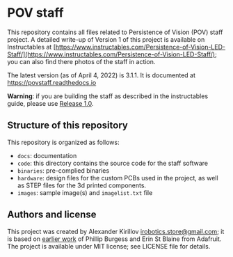 # POV staff
This repository contains all files related to Persistence of Vision (POV) staff
project. A detailed write-up of Version 1 of this project is available on  
Instructables at [https://www.instructables.com/Persistence-of-Vision-LED-Staff/](https://www.instructables.com/Persistence-of-Vision-LED-Staff/); you can also find there photos  of the staff in action.

The latest version (as of April 4, 2022) is 3.1.1. It is documented at
https://povstaff.readthedocs.io



**Warning**: if you are building the staff as described in the instructables guide,
please use  [Release 1.0](https://github.com/shurik179/povstaff/releases/tag/v1.0).



## Structure of this repository  
This repository is organized as follows:

* `docs`: documentation
* `code`: this directory contains the source code for the staff software
* `binaries`: pre-complied binaries
* `hardware`:  design files for the custom PCBs used in
  the project, as well as STEP files for the 3d printed components.
* `images`: sample image(s) and  `imagelist.txt` file


## Authors and license
This project was created by Alexander Kirillov <irobotics.store@gmail.com>; it is
based on [earlier work](https://learn.adafruit.com/pov-dotstar-double-staff) of
Phillip Burgess and Erin St Blaine from Adafruit. The project is available under
MIT license; see LICENSE file for details.
